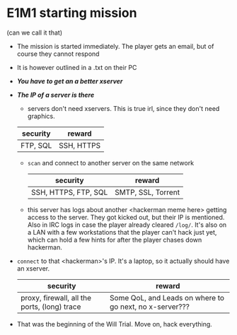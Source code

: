 # E1M1 starting mission

(can we call it that)

* The mission is started immediately. The player gets an email, but of course they cannot respond

* It is however outlined in a .txt on their PC

* ***You have to get an a better xserver***

* ***The IP of a server is there***

  * servers don't need xservers. This is true irl, since they don't need graphics.

  | security | reward     |
  | -------- | ---------- |
  | FTP, SQL | SSH, HTTPS |

  
  * `scan` and connect to another server on the same network

    | security             | reward             |
    | -------------------- | ------------------ |
    | SSH, HTTPS, FTP, SQL | SMTP, SSL, Torrent |

  * this server has logs about another \<hackerman meme here\> getting access to the server. They got kicked out, but their IP is mentioned. Also in IRC logs in case the player already cleared `/log/`. It's also on a LAN with a few workstations that the player can't hack just yet, which can hold a few hints for after the player chases down hackerman.

* `connect` to that \<hackerman\>'s IP. It's a laptop, so it actually should have an xserver.

  | security                                     | reward                                                       |
  | -------------------------------------------- | ------------------------------------------------------------ |
  | proxy, firewall, all the ports, (long) trace | Some QoL, and Leads on where to go next, no x-server??? |

* That was the beginning of the Will Trial. Move on, hack everything.
